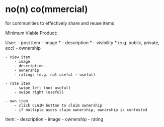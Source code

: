 # no(n) co(mmercial)
for communities to effectively share and reuse items

Minimum Viable Product:

User:
	- post item
		- image *
		- description *
		- visibility * (e.g. public, private, ecc)
		- ownership
		
	- view item
		- image
		- description
		- ownership
		- ratings (e.g. not useful — useful)

	- rate item
		- swipe left (not useful)
		- swipe right (useful)

	- own item
		- click CLAIM button to claim ownership
		- if multiple users claim ownership, ownership is contested

Item:
	- description
	- image
	- ownership
	- rating